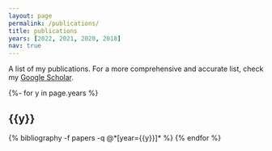 ```yaml
---
layout: page
permalink: /publications/
title: publications
years: [2022, 2021, 2020, 2018]
nav: true
---
```


A list of my publications. For a more comprehensive and accurate list, check my [Google Scholar](https://scholar.google.com/citations?user=GKJnjkgAAAAJ&hl=en).

<!-- _pages/publications.md -->
<div class="publications">

{%- for y in page.years %}
  <h2 class="year">{{y}}</h2>
  {% bibliography -f papers -q @*[year={{y}}]* %}
{% endfor %}

</div>
